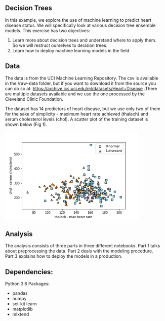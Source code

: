 ## Decision Trees

In this example, we explore the use of machine learning to predict heart disease status. We will specifically look at various decision tree ensemble models. This exercise has two objectives:

1. Learn more about decision trees and understand where to apply them. So we will restruct ourselves to decision trees.
2. Learn how to deploy machine learning models in the field


## Data
The data is from the UCI Machine Learning Repository. The csv is available in the /raw-data folder, but if you want to download it from the source you can do so at: https://archive.ics.uci.edu/ml/datasets/Heart+Disease .There are multiple datasets available and we use the one processed by the Cleveland Clinic Foundation.

The dataset has 14 predictors of heart disease, but we use only two of them for the sake of simplicity - maximum heart rate achieved (thalach) and serum cholesterol levels (chol). A scatter plot of the training dataset is shown below (Fig 1).

![scatter](images/eda.png)

## Analysis
The analysis consists of three parts in three different notebooks. Part 1 talks about preprocessing the data. Part 2 deals with the modeling procedure. Part 3 explains how to  deploy the models in a production.

## Dependencies:
Python 3.6
Packages:
- pandas
- numpy
- sci-kit learn
- matplotlib
- mlxtend
